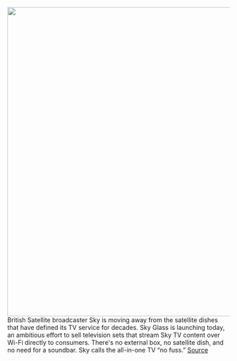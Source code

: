 <img src='https://cdn.vox-cdn.com/thumbor/DCugdTjTKATp1nor5jPOLliR5Es=/0x0:1400x788/1200x800/filters:focal(588x282:812x506)/cdn.vox-cdn.com/uploads/chorus_image/image/69962841/TechSpecAudioDesktop.0.jpeg' width='700px' /><br/>
British Satellite broadcaster Sky is moving away from the satellite dishes that have defined its TV service for decades. Sky Glass is launching today, an ambitious effort to sell television sets that stream Sky TV content over Wi-Fi directly to consumers. There's no external box, no satellite dish, and no need for a soundbar. Sky calls the all-in-one TV “no fuss.”
<a href='https://www.theverge.com/2021/10/7/22714076/sky-glass-tv-streaming-service-uk-pricing-release-date'> Source <a/>